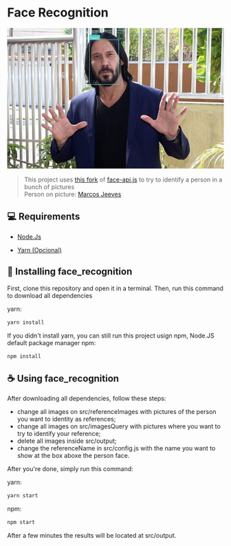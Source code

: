 # Face Recognition

<img src="src/output/02589d88-65e6-45d0-98ee-7613655ce63a.jpg" alt="Marcos Jeeves">

> This project uses [this fork](https://github.com/vladmandic/face-api) of [face-api.js](https://github.com/justadudewhohacks/face-api.js/) to try to identify a person in a bunch of pictures <br> Person on picture: [Marcos Jeeves](https://www.instagram.com/marcosjeeves/?hl=pt-br)


## 💻 Requirements

* [Node.Js](https://nodejs.org/en/)

* [Yarn (Opcional)](https://yarnpkg.com/)


## 🚀 Installing face_recognition

First, clone this repository and open it in a terminal.
Then, run this command to download all dependencies

yarn:
```bash
yarn install
```

If you didn't install yarn, you can still run this project usign npm, Node.JS default package manager
npm:
```bash
npm install
```


## ☕ Using face_recognition


After downloading all dependencies, follow these steps:
* change all images on src/referenceImages with pictures of the person you want to identity as references;
* change all images on src/imagesQuery with pictures where you want to try to identify your reference;
* delete all images inside src/output;
* change the referenceName in src/config.js with the name you want to show at the box aboxe the person face.

After you're done, simply run this command:

yarn:
```bash
yarn start
```

npm: 
```bash
npm start
```

After a few minutes the results will be located at src/output.